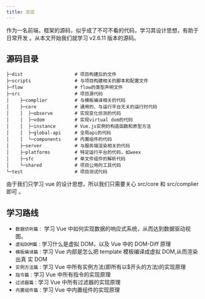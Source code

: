 ```yaml
---
title: 总览
---
```


作为一名前端，框架的源码，似乎成了不可不看的代码，学习其设计思想，有助于日常开发
。从本文开始我们就学习 v2.6.11 版本的源码。

## 源码目录

```
├─dist                   # 项目构建后的文件
├─scripts                # 与项目构建相关的脚本和配置文件
├─flow                   # flow的类型声明文件
├─src                    # 项目源代码
│    ├─complier          # 与模板编译相关的代码
│    ├─core              # 通用的、与运行平台无关的运行时代码
│    │  ├─observe        # 实现变化侦测的代码
│    │  ├─vdom           # 实现virtual dom的代码
│    │  ├─instance       # Vue.js实例的构造函数和原型方法
│    │  ├─global-api     # 全局api的代码
│    │  └─components     # 内置组件的代码
│    ├─server            # 与服务端渲染相关的代码
│    ├─platforms         # 特定运行平台的代码，如weex
│    ├─sfc               # 单文件组件的解析代码
│    └─shared            # 项目公用的工具代码
└─test                   # 项目测试代码
```

由于我们只学习 vue 的设计思想，所以我们只需要关心 src/core 和 src/complier 即可
。

## 学习路线

-   `数据侦听篇：` 学习 Vue 中如何实现数据的响应式系统，从而达到数据驱动视图。
-   `虚拟DOM篇：`学习什么是虚拟 DOM，以及 Vue 中的 DOM-Diff 原理
-   `模板编译篇：`学习 Vue 内部是怎么把 template 模板编译成虚拟 DOM,从而渲染出真
    实 DOM
-   `实例方法篇：`学习 Vue 中所有实例方法(即所有以$开头的方法)的实现原理
-   `指令篇：`学习 Vue 中所有指令的实现原理
-   `过滤器篇：`学习 Vue 中所有过滤器的实现原理
-   `内置组件篇：`学习 Vue 中内置组件的实现原理
